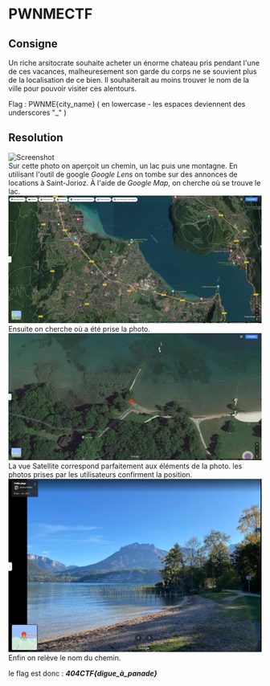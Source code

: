 # PWNMECTF

## Consigne
Un riche arsitocrate souhaite acheter un énorme chateau pris pendant l'une de ces vacances, malheuresement son garde du corps ne se souvient plus de la localisation de ce bien. Il souhaiterait au moins trouver le nom de la ville pour pouvoir visiter ces alentours.

Flag : PWNME{city_name} ( en lowercase - les espaces deviennent des underscores "_" )

## Resolution
![Screenshot](step2.png)  
Sur cette photo on aperçoit un chemin, un lac puis une montagne.
En utilisant l'outil de google _Google Lens_ on tombe sur des annonces de locations à Saint-Jorioz.
À l'aide de _Google Map_, on cherche où se trouve le lac.
![Screenshot](vue_Saint_Jorioz.png)
Ensuite on cherche où a été prise la photo.
![Screenshot](petite_plage.png)
La vue Satellite correspond parfaitement aux éléments de la photo. les photos prises par les utilisateurs confirment la position.
![Screenshot](photo_google.png)
Enfin on relève le nom du chemin.

le flag est donc : **_404CTF{digue_à_panade}_**
